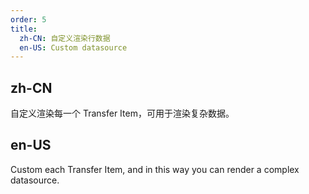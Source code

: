 ```yaml
---
order: 5
title:
  zh-CN: 自定义渲染行数据
  en-US: Custom datasource
---
```


## zh-CN

自定义渲染每一个 Transfer Item，可用于渲染复杂数据。

## en-US

Custom each Transfer Item, and in this way you can render a complex datasource.
